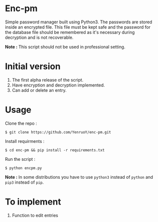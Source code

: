 # Enc-pm 

Simple password manager built using Python3. The passwords are stored inside an encrypted file. This file must be kept safe and the password for the database file should be remembered as it's necessary during decryption and is not recoverable.

**Note :** This script should not be used in professional setting.

# Initial version

1. The first alpha release of the script. 
2. Have encryption and decryption implemented.
3. Can add or delete an entry.

# Usage

Clone the repo :

    $ git clone https://github.com/YenruoY/enc-pm.git

Install requirments :

    $ cd enc-pm && pip install -r requirements.txt 

Run the script :
    
    $ python encpm.py

**Note :** In some distributions you have to use `python3` instead of `python` and `pip3` instead of `pip`.

# To implement 

1. Function to edit entries 
